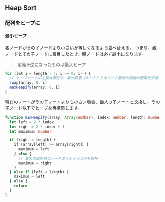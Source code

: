 ## Heap Sort

### 配列をヒープに

#### 最小ヒープ

各ノードがその子ノードより小さいか等しくなるよう並べ替える。
つまり、親ノードとその子ノードに着目したとき、親ノードは必ず最小になります。

> 定義が逆になったものは最大ヒープ

```ts
for (let i = length - 1; i >= 0; i--) {
  // ヒープソートの主要な部分で、最大要素（ルート）と未ソート部分の最後の要素を交換
  swap(array, 0, i)
  maxHeapify(array, 0, i)
}
```

現在のノードがその子ノードよりも小さい場合、最大の子ノードと交換し、その子ノード以下でヒープを再構築します。

```ts
function maxHeapify(array: Array<number>, index: number, length: number) {
  let left = 2 * index
  let right = 2 * index + 1
  let maximum: number

  if (right < length) {
    if (array[left] >= array[right]) {
      maximum = left
    } else {
      // 最大の値を持つノードのインデックスを保持
      maximum = right
    }
  } else if (left < length) {
    maximum = left
  } else {
    return
  }
}
```
